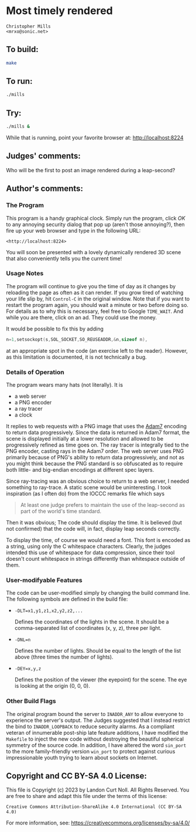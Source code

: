 # Most timely rendered

    Christopher Mills  
    <mrxo@sonic.net>  

## To build:

```sh
make
```

## To run:

```sh
./mills
```

## Try:

```sh
./mills &
```

While that is running, point your favorite browser at: [http://localhost:8224](http://localhost:8224)

## Judges' comments:

Who will be the first to post an image rendered during a leap-second?

## Author's comments:

### The Program

This program is a handy graphical clock.  Simply run the program, click *OK* to
any annoying security dialog that pop up (aren't those annoying?), then fire
up your web browser and type in the following URL:

    <http://localhost:8224>

You will soon be presented with a lovely dynamically rendered 3D scene that
also conveniently tells you the current time!

### Usage Notes

The program will continue to give you the time of day as it changes by
reloading the page as often as it can render.  If you grow tired of watching
your life slip by, hit `Control-C` in the original window.  Note that if you
want to restart the program again, you should wait a minute or two before
doing so.  For details as to why this is necessary, feel free to Google
`TIME_WAIT`.  And while you are there, click on an ad.  They could use the
money.

It would be possible to fix this by adding

```c
n=1,setsockopt(s,SOL_SOCKET,SO_REUSEADDR,&n,sizeof n),
```

at an appropriate spot in the code (an exercise left to the reader).  However,
as this limitation is documented, it is not technically a bug.

### Details of Operation

The program wears many hats (not literally).  It is

 - a web server
 - a PNG encoder
 - a ray tracer
 - a clock

It replies to web requests with a PNG image that uses the
[Adam7](http://en.wikipedia.org/wiki/Adam7_algorithm)
encoding to return data progressively.  Since the data is returned in Adam7
format, the scene is displayed initially at a lower resolution and allowed to
be progressively refined as time goes on.  The ray tracer is integrally tied
to the PNG encoder, casting rays in the Adam7 order.  The web server uses
PNG primarily because of PNG's ability to return data progressively, and not
as you might think because the PNG standard is so obfuscated as to require
both little- and big-endian encodings at different spec layers.

Since ray-tracing was an obvious choice to return to a web server, I needed
something to ray-trace.  A static scene would be uninteresting.  I took
inspiration (as I often do) from the IOCCC remarks file which says

>  At least one judge prefers to maintain the use of the leap-second
>  as part of the world's time standard.

Then it was obvious; The code should display the time.  It is believed (but
not confirmed) that the code will, in fact, display leap seconds correctly.

To display the time, of course we would need a font.  This font is encoded
as a string, using only the C whitespace characters.  Clearly, the judges
intended this use of whitespace for data compression, since their tool
doesn't count whitespace in strings differently than whitespace outside of
them.

### User-modifyable Features

The code can be user-modified simply by changing the build command line.
The following symbols are defined in the build file:

  * `-DLT=x1,y1,z1,x2,y2,z2,...`

    Defines the coordinates of the lights in the scene.  It should be a
    comma-separated list of coordinates (x, y, z), three per light.

  * `-DNL=n`

    Defines the number of lights.  Should be equal to the length of the list
    above (three times the number of lights).

  * `-DEY=x,y,z`

    Defines the position of the viewer (the eyepoint) for the scene.  The eye
    is looking at the origin (0, 0, 0).

### Other Build Flags

The original program bound the server to `INADDR_ANY` to allow everyone to
experience the server's output.  The Judges suggested that I instead restrict
the bind to `INADDR_LOOPBACK` to reduce security alarms.  As a compliant veteran
of innumerable post-ship late feature additions, I have modified the `Makefile`
to inject the new code without destroying the beautiful spherical symmetry of
the source code.  In addition, I have altered the word `sin_port` to the more
family-friendly version `win_port` to protect against curious impressionable
youth trying to learn about sockets on Internet.

## Copyright and CC BY-SA 4.0 License:

This file is Copyright (c) 2023 by Landon Curt Noll.  All Rights Reserved.
You are free to share and adapt this file under the terms of this license:

    Creative Commons Attribution-ShareAlike 4.0 International (CC BY-SA 4.0)

For more information, see: https://creativecommons.org/licenses/by-sa/4.0/
